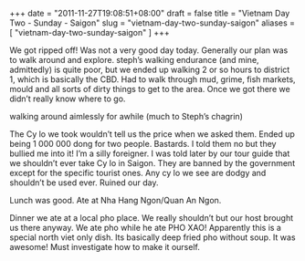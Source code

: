 +++
date = "2011-11-27T19:08:51+08:00"
draft = false
title = "Vietnam Day Two - Sunday - Saigon"
slug = "vietnam-day-two-sunday-saigon"
aliases = [
	"vietnam-day-two-sunday-saigon"
]
+++

We got ripped off! Was not a very good day today. Generally our plan was to walk around and explore. steph’s walking endurance (and mine, admittedly) is quite poor, but we ended up walking 2 or so hours to district 1, which is basically the CBD. Had to walk through mud, grime, fish markets, mould and all sorts of dirty things to get to the area. Once we got there we didn’t really know where to go.

walking around aimlessly for awhile (much to Steph’s chagrin)

The Cy lo we took wouldn’t tell us the price when we asked them. Ended up being 1 000 000 dong for two people. Bastards. I told them no but they bullied me into it! I’m a silly foreigner. I was told later by our tour guide that we shouldn’t ever take Cy lo in Saigon. They are banned by the government except for the specific tourist ones. Any cy lo we see are dodgy and shouldn’t be used ever. Ruined our day.

Lunch was good. Ate at Nha Hang Ngon/Quan An Ngon.

Dinner we ate at a local pho place. We really shouldn’t but our host brought us there anyway. We ate pho while he ate PHO XAO! Apparently this is a special north viet only dish. Its basically deep fried pho without soup. It was awesome! Must investigate how to make it ourself.


